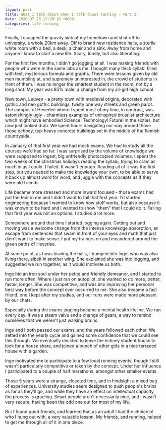 ```yaml
---
layout: post
title: What I talk about when I talk about running - Part 2
date: 2020-07-26 17:20:16 +0000
categories: life running
---
```

Finally, I escaped the gravity sink of my hometown and shot off to university, a whole 20km away. Off to brand new residence halls, a sterile white room with a bed, a desk, a chair and a sink. Away from home and anyone I know to start a new life. Scary, lonely, but also liberating.

For the first few months, I didn't go jogging at all. I was making friends with people who were in the same labs as me. I bought many thick syllabi filled with text, mysterious formula and graphs. There were lessons given by old men mumbling at, and supremely uninterested in, the crowd of students in front of them. I was no longer the smartest student in the room, not by a long shot. My year was 85% male, a change from my all-girl high school.

New town, Leuven - a pretty town with medieval origins, decorated with gothic and neo gothic buildings, twisty one way streets and green parcs. The campus of Heverlee where I spent most of my time, in contrast, was astonishingly ugly - charmless examples of uninspired brutalist architecture which might have embodied Science! Technology! Future! in the sixties, but now just looked drab. We spent hours navigating our way around those those echoey, top-heavy concrete buildings set in the middle of the flemish countryside.

In January of that first year we had mock exams. We had to study all the courses we'd had so far. I was surprised by the volume of knowledge we were supposed to ingest, big unfriendly photocopied volumes. I spent the two weeks of the christmas holidays reading the syllabi, trying to cram as much in as I could.
I failed. It wasn't enough. Reading all of it was the first step, but you needed to make the knowledge your own, to be able to serve it back up almost word for word, and juggle with the concepts as if they were old friends.

Life became more stressed and more inward focused - those exams had put the fear in me and I didn't want to fail that first year. I'd started engineering because I wanted to know how stuff works, but also because it was known to be hard and I wanted to show "them" that I could do it. Failing that first year was not an options. I studied a lot more.

Somewhere around that time I started jogging again. Getting out and moving was a welcome change from the intense knowledge absorption, an escape from sentences that swam in front of your eyes and math that just didn't want to make sense. I put my trainers on and meandered around the green paths of Heverlee.

At some point, as I was leaving the halls, I bumped into Inge, who was also living there, albeit in another wing. She explained she was into jogging, and suggested we run together, as it would motivate us both.

Inge hid an iron soul under her petite and friendly demeanor, and I started to run more often. Where I just ran on autopilot, she wanted to do more, better, faster, longer. She was competitive, and was into improving her personal best way before the concept ever occurred to me. She also became a fast friend, one I kept after my studies, and our runs were made more pleasant by our chats.

Especially during the exams jogging became a mental health lifeline. We ran every day. It was a steam valve and a change of gears, a way to remind ourselves that we weren't just walking brains.

Inge and I both passed our exams, and the years followed each other. We setted into the yearly cycle and gained some confidence that we could see this through. We eventually decided to leave the echoey student house to look for a house share, and joined a bunch of other girls in a nice terraced house with a garden.

Inge motivated me to participate to a few local running events, though I still wasn't particularly competitive or taken by the concept. Under her influence I participated to a couple of half marathons, amongst other smaller events.

Those 5 years were a strange, closeted time, and in hindsight a mixed bag of experiences. University studies seem designed to push people's brains as far as they'll go, and while they have an effect on intellectual capacity, the process is grueling. Smart people aren't necessarily nice, and I wasn't very secure, having been the odd one out for most of my life.

But I found good friends, and learned that as an adult I had the choice of who I hung out with, a very valuable lesson.  My friends, and running, helped to get me through all of it in one piece.

